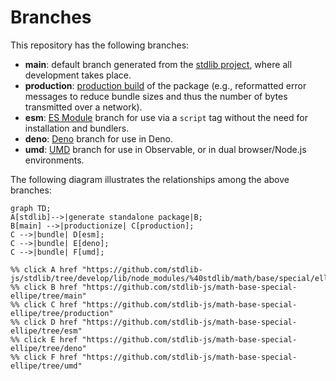 <!--

@license Apache-2.0

Copyright (c) 2022 The Stdlib Authors.

Licensed under the Apache License, Version 2.0 (the "License");
you may not use this file except in compliance with the License.
You may obtain a copy of the License at

    http://www.apache.org/licenses/LICENSE-2.0

Unless required by applicable law or agreed to in writing, software
distributed under the License is distributed on an "AS IS" BASIS,
WITHOUT WARRANTIES OR CONDITIONS OF ANY KIND, either express or implied.
See the License for the specific language governing permissions and
limitations under the License.

-->

# Branches

This repository has the following branches:

-   **main**: default branch generated from the [stdlib project][stdlib-url], where all development takes place.
-   **production**: [production build][production-url] of the package (e.g., reformatted error messages to reduce bundle sizes and thus the number of bytes transmitted over a network).
-   **esm**: [ES Module][esm-url] branch for use via a `script` tag without the need for installation and bundlers.
-   **deno**: [Deno][deno-url] branch for use in Deno.
-   **umd**: [UMD][umd-url] branch for use in Observable, or in dual browser/Node.js environments.

The following diagram illustrates the relationships among the above branches:

```mermaid
graph TD;
A[stdlib]-->|generate standalone package|B;
B[main] -->|productionize| C[production];
C -->|bundle| D[esm];
C -->|bundle| E[deno];
C -->|bundle| F[umd];

%% click A href "https://github.com/stdlib-js/stdlib/tree/develop/lib/node_modules/%40stdlib/math/base/special/ellipe"
%% click B href "https://github.com/stdlib-js/math-base-special-ellipe/tree/main"
%% click C href "https://github.com/stdlib-js/math-base-special-ellipe/tree/production"
%% click D href "https://github.com/stdlib-js/math-base-special-ellipe/tree/esm"
%% click E href "https://github.com/stdlib-js/math-base-special-ellipe/tree/deno"
%% click F href "https://github.com/stdlib-js/math-base-special-ellipe/tree/umd"
```

[stdlib-url]: https://github.com/stdlib-js/stdlib/tree/develop/lib/node_modules/%40stdlib/math/base/special/ellipe
[production-url]: https://github.com/stdlib-js/math-base-special-ellipe/tree/production
[deno-url]: https://github.com/stdlib-js/math-base-special-ellipe/tree/deno
[umd-url]: https://github.com/stdlib-js/math-base-special-ellipe/tree/umd
[esm-url]: https://github.com/stdlib-js/math-base-special-ellipe/tree/esm